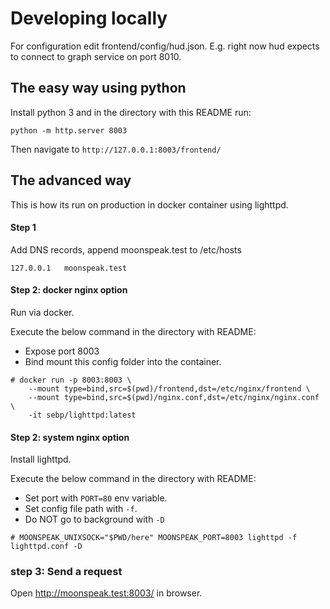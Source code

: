 # Developing locally

For configuration edit frontend/config/hud.json.
E.g. right now hud expects to connect to graph service on port 8010.

## The easy way using python

Install python 3 and in the directory with this README run:
```
python -m http.server 8003
```

Then navigate to `http://127.0.0.1:8003/frontend/`


## The advanced way

This is how its run on production in docker container using lighttpd.

#### Step 1

Add DNS records, append moonspeak.test to /etc/hosts
```
127.0.0.1	moonspeak.test
```

#### Step 2: docker nginx option

Run via docker. 

Execute the below command in the directory with README:

- Expose port 8003
- Bind mount this config folder into the container.

```
# docker run -p 8003:8003 \
    --mount type=bind,src=$(pwd)/frontend,dst=/etc/nginx/frontend \
    --mount type=bind,src=$(pwd)/nginx.conf,dst=/etc/nginx/nginx.conf \
    -it sebp/lighttpd:latest
```


#### Step 2: system nginx option

Install lighttpd. 

Execute the below command in the directory with README:

- Set port with `PORT=80` env variable.
- Set config file path with `-f`.
- Do NOT go to background with `-D`

```
# MOONSPEAK_UNIXSOCK="$PWD/here" MOONSPEAK_PORT=8003 lighttpd -f lighttpd.conf -D
```


### step 3: Send a request

Open http://moonspeak.test:8003/ in browser.
